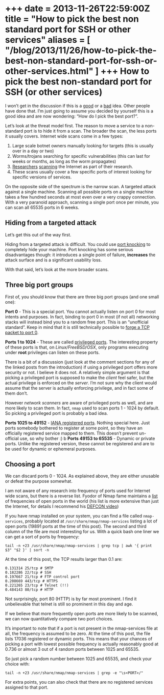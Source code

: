 +++
date = 2013-11-26T22:59:00Z
title = "How to pick the best non standard port for SSH or other services"
aliases = [
  "/blog/2013/11/26/how-to-pick-the-best-non-standard-port-for-ssh-or-other-services.html"
]
+++
How to pick the best non-standard port for SSH (or other services)
==================================================================

I won’t get in the discussion if this is a [good](http://www.danielmiessler.com/blog/putting-ssh-another-port-good-idea) or a [bad](http://www.adayinthelifeof.nl/2012/03/12/why-putting-ssh-on-another-port-than-22-is-bad-idea/) idea. Other people have done that. I’m just going to assume you decided by yourself this is a good idea and are now wondering: “How do I pick the best port?”.

Let’s look at the threat model first. The reason to move a service to a non-standard port is to hide it from a scan. The broader the scan, the less ports it usually covers. Internet wide scans come in a few types:

  1. Large scale botnet owners manually looking for targets (this is usually over in a day or two)
  2. Worms/trojans searching for specific vulnerabilities (this can last for weeks or months, as long as the worm propagates)
  3. [Researchers](http://www.youtube.com/watch?v=R_vHhEzxYkY) [scanning](http://blog.erratasec.com/2013/09/we-scanned-internet-for-port-22.html#.UpOnHVSJDAQ) the Internet as part of their research.
  4. These scans usually cover a few specific ports of interest looking for specific versions of services.

On the opposite side of the spectrum is the narrow scan. A targeted attack against a single machine. Scanning all possible ports on a single machine takes a few hundred seconds at most even over a very crappy connection. With a very paranoid approach, scanning a single port once per minute, you can scan all 65535 ports in 6 weeks.

Hiding from a targeted attack
-----------------------------

Let’s get this out of the way first.

Hiding from a targeted attack is difficult. You could use [port knocking](http://en.wikipedia.org/wiki/Port_knocking) to completely hide your machine. Port knocking has some serious disadvantages though: it introduces a single point of failure, **increases** the attack surface and is a significant usability loss.

With that said, let’s look at the more broader scans.

Three big port groups
---------------------

First of, you should know that there are three big port groups (and one small one):

**Port 0** - This is a special port. You cannot actually listen on port 0 for most intents and purposes. In fact, binding to port 0 in most (if not all) networking stacks will instead bind you to a random free port. This is an “unofficial standard”. Keep in mind that it is still technically possible to [forge a TCP packet to port 0](http://tools.cisco.com/security/center/viewAlert.x?alertId=19935).

**Ports 1 to 1024** - These are called [privileged ports](http://www.w3.org/Daemon/User/Installation/PrivilegedPorts.html). The interesting property of these ports is that, on *Linux/FreeBSD/OSX*, only programs executing under **root** privileges can listen on these ports.

There is a bit of a discussion (just look at the comment sections for any of the linked posts from the introduction) if using a privileged port offers more security or not. I believe it does not. A relatively simple argument is that picking a privileged port is supposed to make the *client* feel safer, but the actual privilege is enforced on the *server*. I’m not sure why the client would assume that the server is actually enforcing privilege, and in fact some of them don’t.

However *network scanners* are aware of privileged ports as well, and are more likely to scan them. In fact, `nmap` used to scan ports 1 - 1024 by default. So picking a privileged port is probably a bad idea.

**Ports 1025 to 49152** - [IANA registered ports](https://www.iana.org/assignments/service-names-port-numbers/service-names-port-numbers.txt). Nothing special here. Just ports somebody bothered to register at some point, so they have an officially registered service mapped to them. This doesn’t prevent un-official use, so why bother :)
b
**Ports 49153 to 65535** - Dynamic or private ports. Unlike the registered version, these cannot be registered and are to be used for dynamic or ephemeral purposes.

Choosing a port
---------------

We can discard ports 0 - 1024. As explained above, they are either unusable or defeat the purpose somewhat.

I am not aware of any research into frequency of ports used for Internet wide scans, but there is a reverse list. Fyodor of Nmap fame maintains a [list](http://nmap.org/book/nmap-services.html) of frequencies of open ports in the world (his list is more extensive than just the Internet, for details I recommend his [DEFCON video](http://www.youtube.com/watch?v=R_vHhEzxYkY))

If you have nmap installed on your system, you can find a file called `nmap-services`, probably located at `/usr/share/nmap/nmap-services` listing a lot of open ports (19891 ports at the time of this post). The second and third column of the file are most interesting for us. With a quick bash one liner we can get a sort of ports by frequency:

    tail -n +23 /usr/share/nmap/nmap-services | grep tcp | awk '{ print $3" "$2 }' | sort -n

At the time of this post, the TCP results larger than 0.1 are:

    0.131314 25/tcp # SMTP
    0.182286 22/tcp # SSH
    0.197667 21/tcp # FTP control port
    0.208669 443/tcp # HTTPS
    0.221265 23/tcp # Telnet (!!)
    0.484143 80/tcp # HTTP

Not surprisingly, port 80 (HTTP) is by far most prominent. I find it unbelievable that telnet is still so prominent in this day and age.

If we believe that more frequently open ports are more likely to be scanned, we can now quantitatively compare two port choices.

It’s important to note that if a port is not present in the nmap-services file at all, the frequency is assumed to be zero. At the time of this post, the file lists 17036 registered or dynamic ports. This means that your chances of picking a port with lowest possible frequency is actually reasonably good at 0.736 or almost 3 out of 4 random ports between 1025 and 65535.

So just pick a random number between 1025 and 65535, and check your choice with:

    tail -n +23 /usr/share/nmap/nmap-services | grep -e "\s<PORT>/"

For extra points, you can also check that there are no registered services assigned to that port.

